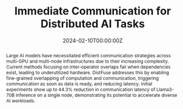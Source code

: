 ---
title: "Immediate Communication for Distributed AI Tasks"
authors:
  - Admin
  - Seongjong Bae
  - KyoungSoo Park
  - Marco Canini 
  - Changho Hwang

date: "2024-02-10T00:00:00Z"

# Schedule page publish date (NOT publication's date).
publishDate: "2024-02-10T00:00:00Z"

# Publication type.
# Legend: 0 = Uncategorized; 1 = Conference paper; 2 = Journal article;
# 3 = Preprint / Working Paper; 4 = Report; 5 = Book; 6 = Book section;
# 7 = Thesis; 8 = Patent
publication_types: ["1"]

# Publication name and optional abbreviated publication name.
publication: "SOSP Workshop on Hot Topics in System Infrastructure"
publication_short: "HotInfra (SOSP Workshop)"

abstract: Large AI models have necessitated efficient communication strategies across multi-GPU and multi-node infrastructures due to their increasing complexity. Current methods focusing on inter-operator overlaps fail when dependencies exist, leading to underutilized hardware. DistFuse addresses this by enabling fine-grained overlapping of computation and communication, triggering communication as soon as data is ready, and reducing latency. Initial experiments show up to 44.3% reduction in communication latency of Llama3-70B inference on a single node, demonstrating its potential to accelerate diverse AI workloads.

# Summary. An optional shortened abstract.
summary:

tags:
featured: false

# links:
# - name: ""
#   url: ""
url_pdf: 'https://hotinfra24.github.io/papers/hotinfra24-final2.pdf' 
url_code: ''
url_dataset: ''
url_poster: ''
url_project: ''
url_slides: ''
url_source: ''
url_video: ''

# Featured image
# To use, add an image named `featured.jpg/png` to your page's folder. 
image:
  caption: 
  focal_point: 
  preview_only: false

# Associated Projects (optional).
#   Associate this publication with one or more of your projects.
#   Simply enter your project's folder or file name without extension.
#   E.g. `internal-project` references `content/project/internal-project/index.md`.
#   Otherwise, set `projects: []`.
projects: []

# Slides (optional).
#   Associate this publication with Markdown slides.
#   Simply enter your slide deck's filename without extension.
#   E.g. `slides: "example"` references `content/slides/example/index.md`.
#   Otherwise, set `slides: ""`.
slides: ""
---